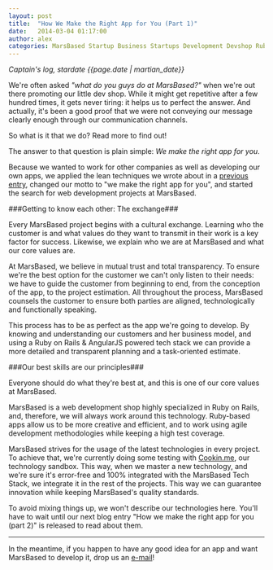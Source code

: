 ```yaml
---
layout: post
title:  "How We Make the Right App for You (Part 1)"
date:   2014-03-04 01:17:00
author: alex
categories: MarsBased Startup Business Startups Development Devshop RubyOnRails Ruby Rails Entrepreneurship Barcelona
---
```


*Captain's log, stardate {{page.date | martian_date}}*

We're often asked *"what do you guys do at MarsBased?"* when we're out there promoting our little dev shop. While it might get repetitive after a few hundred times, it gets never tiring: it helps us to perfect the answer. And actually, it's been a good proof that we were not conveying our message clearly enough through our communication channels.

So what is it that we do? Read more to find out!

<!--more-->

The answer to that question is plain simple: *We make the right app for you*.

Because we wanted to work for other companies as well as developing our own apps, we applied the lean techniques we wrote about in a <a href="/blog/2013/10/12/fail-learn-change-evolve" title="Blog entry about lean startup" target="_blank">previous entry</a>, changed our motto to "we make the right app for you", and started the search for web development projects at MarsBased.

###Getting to know each other: The exchange###

Every MarsBased project begins with a cultural exchange. Learning who the customer is and what values do they want to transmit in their work is a key factor for success. Likewise, we explain who we are at MarsBased and what our core values are.

At MarsBased, we believe in mutual trust and total transparency. To ensure we're the best option for the customer we can't only listen to their needs: we have to guide the customer from beginning to end, from the conception of the app, to the project estimation. All throughout the process, MarsBased counsels the customer to ensure both parties are aligned, technologically and functionally speaking.

This process has to be as perfect as the app we're going to develop. By knowing and understanding our customers and her business model, and using a Ruby on Rails & AngularJS powered tech stack we can provide a more detailed and transparent planning and a task-oriented estimate.

###Our best skills are our principles###

Everyone should do what they're best at, and this is one of our core values at MarsBased.

MarsBased is a web development shop highly specialized in Ruby on Rails, and, therefore, we will always work around this technology. Ruby-based apps allow us to be more creative and efficient, and to work using agile development methodologies while keeping a high test coverage.

MarsBased strives for the usage of the latest technologies in every project. To achieve that, we're currently doing some testing with <a href="http://marsbased.com/blog/2013/09/20/cookin-recipes-want" title="Cookin.me: Where All Your Recipes Want to Be" target="_blank">Cookin.me</a>, our technology sandbox. This way, when we master a new technology, and we're sure it's error-free and 100% integrated with the MarsBased Tech Stack, we integrate it in the rest of the projects. This way we can guarantee innovation while keeping MarsBased's quality standards.

To avoid mixing things up, we won't describe our technologies here. You'll have to wait until our next blog entry "How we make the right app for you (part 2)" is released to read about them.

<hr/>

In the meantime, if you happen to have any good idea for an app and want MarsBased to develop it, drop us an <a href="mailto:hola@marsbased.com">e-mail</a>!

